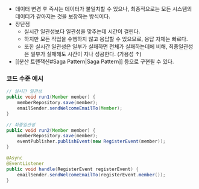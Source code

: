 - 데이터 변경 후 즉시는 데이터가 불일치할 수 있으나, 최종적으로는 모든 시스템의 데이터가 같아지는 것을 보장하는 방식이다.
- 장단점
	- 실시간 일관성보다 일관성을 맞추는데 시간이 걸린다.
	- 하지만 모든 작업을 수행하지 않고 응답할 수 있으므로, 응답 자체는 빠르다.
	- 또한 실시간 일관성은 일부가 실패하면 전체가 실패하는데에 비해, 최종일관성은 일부가 실패해도 시간이 지나 성공한다. (가용성 ↑)
- [[분산 트랜잭션#Saga Pattern|Saga Pattern]] 등으로 구현될 수 있다.
### 코드 수준 예시
```java
// 실시간 일관성
public void run1(Member member) {
	memberRepository.save(member);
	emailSender.sendWelcomeEmailTo(Member);
}

// 최종일관성
public void run2(Member member) {
	memberRepository.save(member);
	eventPublisher.publishEvent(new RegisterEvent(member));
}

@Async
@EventListener
public void handle(RegisterEvent registerEvent) {
	emailSender.sendWelcomeEmailTo(registerEvent.member());
}
```